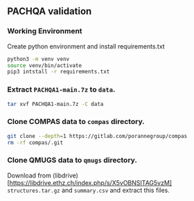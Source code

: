 ## PACHQA validation

### Working Environment

Create python environment and install requirements.txt
```bash
python3 -m venv venv
source venv/bin/activate
pip3 intstall -r requirements.txt
```

### Extract `PACHQA1-main.7z` to `data`.

```bash
tar xvf PACHQA1-main.7z -C data
```

### Clone COMPAS data to `compas` directory.

```bash
git clone --depth=1 https://gitlab.com/porannegroup/compas
rm -rf compas/.git
```

### Clone QMUGS data to `qmugs` directory.

Download from (libdrive)[https://libdrive.ethz.ch/index.php/s/X5vOBNSITAG5vzM] `structures.tar.gz` and `summary.csv` and extract this files.
